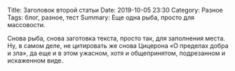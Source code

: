Title: Заголовок второй статьи
Date: 2019-10-05 23:30
Category: Разное
Tags: блог, разное, тест
Summary: Еще одна рыба, просто для массовости.

Снова рыба, снова заготовка текста, просто так, для заполнения места. Ну, в 
самом деле, не цитировать же снова Цицерона &laquo;О пределах добра и 
зла&raquo;, да еще и в этом ужасном, хотя и общепринятом, подрезанном и 
искаженном виде.